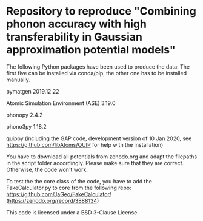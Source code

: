 # Repository to reproduce "Combining phonon accuracy with high transferability in Gaussian approximation potential models"

The following Python packages have been used to produce the data: 
The first five can be installed via conda/pip, the other one has to be installed manually.

pymatgen 2019.12.22

Atomic  Simulation  Environment  (ASE) 3.19.0

phonopy 2.4.2

phono3py 1.18.2

quippy (including  the  GAP  code,  development  version  of  10  Jan 2020, see https://github.com/libAtoms/QUIP for help with the installation)

You have to download all potentials from zenodo.org and adapt the filepaths in the script folder accordingly. Please make sure that they are correct. Otherwise, the code won't work.

To test the the core class of the code, you have to add the FakeCalculator.py to core from the following repo: https://github.com/JaGeo/FakeCalculator/ (https://zenodo.org/record/3888134)

This code is licensed under a BSD 3-Clause License. 
